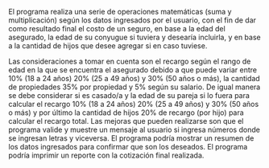 El programa realiza una serie de operaciones matemáticas (suma y multiplicación) según los
datos ingresados por el usuario, con el fin de dar como resultado final el costo de un seguro,
en base a la edad del asegurado, la edad de su conyugue si tuviera y desearía incluirla, y en base a
la cantidad de hijos que desee agregar si en caso tuviese.

Las consideraciones a tomar en cuenta son el recargo según el rango de edad en la que se encuentra
 el asegurado debido a que puede variar entre 10% (18 a 24 años) 20% (25 a 49 años) y 30% (50 años 
o más), la cantidad de propiedades 35% por propiedad y 5% según su salario. De igual manera se 
debe considerar si es casado/a y la edad de su pareja si lo fuera para calcular el recargo 10% (18 a 
24 años) 20% (25 a 49 años) y 30% (50 años o más) y por último la cantidad de hijos 20% de recargo 
(por hijo) para calcular el recargo total.
Las mejoras que pueden realizarse son que el programa valide y muestre un mensaje al usuario si
ingresa números donde se ingresan letras y viceversa. El programa podría mostrar un resumen de
los datos ingresados para confirmar que son los deseados. El programa podría imprimir un reporte 
con la cotización final realizada.
